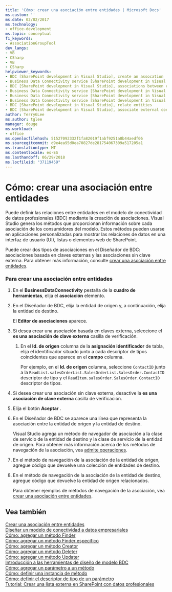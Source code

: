 ```yaml
---
title: 'Cómo: crear una asociación entre entidades | Microsoft Docs'
ms.custom: ''
ms.date: 02/02/2017
ms.technology:
- office-development
ms.topic: conceptual
f1_keywords:
- AssociationGroupTool
dev_langs:
- VB
- CSharp
- VB
- CSharp
helpviewer_keywords:
- BDC [SharePoint development in Visual Studio], create an assocation
- Business Data Connectivity service [SharePoint development in Visual Studio], associations between entities
- BDC [SharePoint development in Visual Studio], associations between entities
- Business Data Connectivity service [SharePoint development in Visual Studio], create an assocation
- Business Data Connectivity service [SharePoint development in Visual Studio], associate external content types
- Business Data Connectivity service [SharePoint development in Visual Studio], relate entities
- BDC [SharePoint development in Visual Studio], relate entities
- BDC [SharePoint development in Visual Studio], associate external content types
author: TerryGLee
ms.author: tglee
manager: douge
ms.workload:
- office
ms.openlocfilehash: 51527092332f1fa82019f1abf9251a8b44aedf06
ms.sourcegitcommit: d9e4ea95d0ea70827de281754067309a517205a1
ms.translationtype: MT
ms.contentlocale: es-ES
ms.lasthandoff: 06/29/2018
ms.locfileid: "37119459"
---
```

# <a name="how-to-create-an-association-between-entities"></a>Cómo: crear una asociación entre entidades
  Puede definir las relaciones entre entidades en el modelo de conectividad de datos profesionales (BDC) mediante la creación de asociaciones. Visual Studio genera los métodos que proporcionan información sobre cada asociación de los consumidores del modelo. Estos métodos pueden usarse en aplicaciones personalizadas para mostrar las relaciones de datos en una interfaz de usuario (UI), listas o elementos web de SharePoint.  
  
 Puede crear dos tipos de asociaciones en el Diseñador de BDC: asociaciones basada en claves externas y las asociaciones sin clave externa. Para obtener más información, consulte [crear una asociación entre entidades](../sharepoint/creating-an-association-between-entities.md).  
  
### <a name="to-create-an-association-between-entities"></a>Para crear una asociación entre entidades  
  
1.  En el **BusinessDataConnectivity** pestaña de la **cuadro de herramientas**, elija el **asociación** elemento.  
  
2.  En el Diseñador de BDC, elija la entidad de origen y, a continuación, elija la entidad de destino.  
  
     El **Editor de asociaciones** aparece.  
  
3.  Si desea crear una asociación basada en claves externa, seleccione el **es una asociación de clave externa** casilla de verificación.  
  
    1.  En el **Id. de origen** columna de la **asignación identificador** de tabla, elija el identificador situado junto a cada descriptor de tipos coincidentes que aparece en el **campo** columna.  
  
         Por ejemplo, en el **Id. de origen** columna, seleccione `ContactID` junto a la `ReadList.salesOrderList.SalesOrderList.SalesOrder.ContactID` descriptor de tipo y el `ReadItem.salesOrder.SalesOrder.ContactID` descriptor de tipos.  
  
4.  Si desea crear una asociación sin clave externa, desactive la **es una asociación de clave externa** casilla de verificación.  
  
5.  Elija el botón **Aceptar** .  
  
6.  En el Diseñador de BDC se aparece una línea que representa la asociación entre la entidad de origen y la entidad de destino.  
  
     Visual Studio agrega un método de navegador de asociación a la clase de servicio de la entidad de destino y la clase de servicio de la entidad de origen. Para obtener más información acerca de los métodos de navegación de la asociación, vea [admite operaciones](http://go.microsoft.com/fwlink/?LinkId=169286).  
  
7.  En el método de navegación de la asociación de la entidad de origen, agregue código que devuelve una colección de entidades de destino.  
  
8.  En el método de navegación de la asociación de la entidad de destino, agregue código que devuelve la entidad de origen relacionados.  
  
     Para obtener ejemplos de métodos de navegación de la asociación, vea [crear una asociación entre entidades](../sharepoint/creating-an-association-between-entities.md).  
  
## <a name="see-also"></a>Vea también
 [Crear una asociación entre entidades](../sharepoint/creating-an-association-between-entities.md)   
 [Diseñar un modelo de conectividad a datos empresariales](../sharepoint/designing-a-business-data-connectivity-model.md)   
 [Cómo: agregar un método Finder](../sharepoint/how-to-add-a-finder-method.md)   
 [Cómo: agregar un método Finder específico](../sharepoint/how-to-add-a-specific-finder-method.md)   
 [Cómo: agregar un método Creator](../sharepoint/how-to-add-a-creator-method.md)   
 [Cómo: agregar un método Deleter](../sharepoint/how-to-add-a-deleter-method.md)   
 [Cómo: agregar un método Updater](../sharepoint/how-to-add-an-updater-method.md)   
 [Introducción a las herramientas de diseño de modelo BDC](../sharepoint/bdc-model-design-tools-overview.md)   
 [Cómo: agregar un parámetro a un método](../sharepoint/how-to-add-a-parameter-to-a-method.md)   
 [Cómo: definir una instancia de método](../sharepoint/how-to-define-a-method-instance.md)   
 [Cómo: definir el descriptor de tipo de un parámetro](../sharepoint/how-to-define-the-type-descriptor-of-a-parameter.md)   
 [Tutorial: Crear una lista externa en SharePoint con datos profesionales](../sharepoint/walkthrough-creating-an-external-list-in-sharepoint-by-using-business-data.md)  
  
